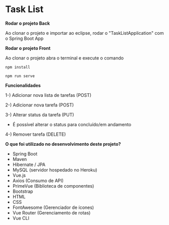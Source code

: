 # Task List

**Rodar o projeto Back**

Ao clonar o projeto e importar ao eclipse, rodar o "TaskListApplication" com o Spring Boot App


**Rodar o projeto Front**

Ao clonar o projeto abra o terminal e execute o comando

`npm install`

`npm run serve`

**Funcionalidades**

1-) Adicionar nova lista de tarefas (POST)

2-) Adicionar nova tarefa (POST)

3-) Alterar status da tarefa (PUT)
- É possível alterar o status para concluído/em andamento

4-) Remover tarefa (DELETE)

**O que foi utilizado no desenvolvimento deste projeto?**

- Spring Boot
- Maven
- Hibernate / JPA
- MySQL (servidor hospedado no Heroku)
- Vue.js
- Axios (Consumo de API)
- PrimeVue (Biblioteca de componentes) 
- Bootstrap
- HTML
- CSS
- FontAwesome (Gerenciador de ícones)
- Vue Router (Gerenciamento de rotas)
- Vue CLI